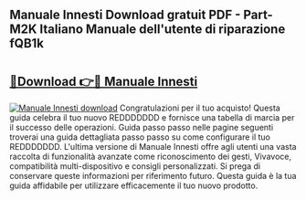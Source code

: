 ## Manuale Innesti Download gratuit PDF - Part-M2K Italiano Manuale dell'utente di riparazione fQB1k

# <h2><a href="http://df95oj.blite.top/?on=Manuale+Innesti">🔗Download 👉🔴 Manuale Innesti</a></h2>

[![Manuale Innesti download](https://i.imgur.com/lujVjoI.png)](http://df95oj.blite.top/?on=Manuale+Innesti)
Congratulazioni per il tuo acquisto! Questa guida celebra il tuo nuovo REDDDDDDD e fornisce una tabella di marcia per il successo delle operazioni. Guida passo passo nelle pagine seguenti troverai una guida dettagliata passo passo su come configurare il tuo REDDDDDDD. L'ultima versione di Manuale Innesti offre agli utenti una vasta raccolta di funzionalità avanzate come riconoscimento dei gesti, Vivavoce, compatibilità multi-dispositivo e consigli personalizzati. Si prega di conservare queste informazioni per riferimento futuro. Questa guida è la tua guida affidabile per utilizzare efficacemente il tuo nuovo prodotto.
